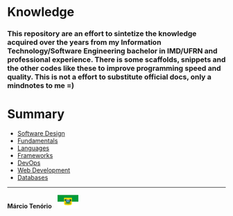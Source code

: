 # Knowledge

### This repository are an effort to sintetize the knowledge acquired over the years from my Information Technology/Software Engineering bachelor in IMD/UFRN and professional experience. There is some scaffolds, snippets and the other codes like these to improve programming speed and quality. This is not a effort to substitute official docs, only a mindnotes to me =)

# Summary

- [Software Design](./top-level-abstractions/software.md)
- [Fundamentals](fundamentals/fundamentals.md)
- [Languages](languages/languages.md)
- [Frameworks](frameworks/frameworks.md)
- [DevOps](web/web.md)
- [Web Development](web/web.md)
- [Databases](dbs/dbs.md)

-----------

<p align="left" style="display: inline-block;">
  <h4 style="display: inline-block;">Márcio Tenório &nbsp;&nbsp;</h3>
  <img src="img/rn-flag-icon.png" style="display: inline-block;" alt="Rio Grande do Norte - Brasil">
</p>

